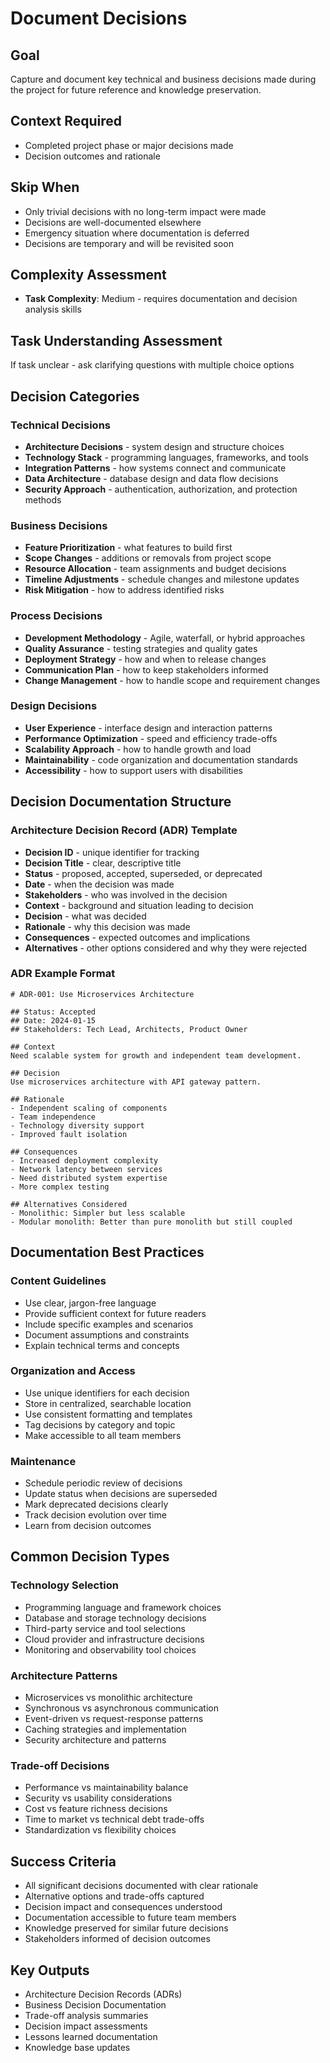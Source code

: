 # Document Decisions

## Goal
Capture and document key technical and business decisions made during the project for future reference and knowledge preservation.

## Context Required
- Completed project phase or major decisions made
- Decision outcomes and rationale

## Skip When
- Only trivial decisions with no long-term impact were made
- Decisions are well-documented elsewhere
- Emergency situation where documentation is deferred
- Decisions are temporary and will be revisited soon

## Complexity Assessment
- **Task Complexity**: Medium - requires documentation and decision analysis skills

## Task Understanding Assessment
If task unclear - ask clarifying questions with multiple choice options

## Decision Categories

### Technical Decisions
- **Architecture Decisions** - system design and structure choices
- **Technology Stack** - programming languages, frameworks, and tools
- **Integration Patterns** - how systems connect and communicate
- **Data Architecture** - database design and data flow decisions
- **Security Approach** - authentication, authorization, and protection methods

### Business Decisions
- **Feature Prioritization** - what features to build first
- **Scope Changes** - additions or removals from project scope
- **Resource Allocation** - team assignments and budget decisions
- **Timeline Adjustments** - schedule changes and milestone updates
- **Risk Mitigation** - how to address identified risks

### Process Decisions
- **Development Methodology** - Agile, waterfall, or hybrid approaches
- **Quality Assurance** - testing strategies and quality gates
- **Deployment Strategy** - how and when to release changes
- **Communication Plan** - how to keep stakeholders informed
- **Change Management** - how to handle scope and requirement changes

### Design Decisions
- **User Experience** - interface design and interaction patterns
- **Performance Optimization** - speed and efficiency trade-offs
- **Scalability Approach** - how to handle growth and load
- **Maintainability** - code organization and documentation standards
- **Accessibility** - how to support users with disabilities

## Decision Documentation Structure

### Architecture Decision Record (ADR) Template
- **Decision ID** - unique identifier for tracking
- **Decision Title** - clear, descriptive title
- **Status** - proposed, accepted, superseded, or deprecated
- **Date** - when the decision was made
- **Stakeholders** - who was involved in the decision
- **Context** - background and situation leading to decision
- **Decision** - what was decided
- **Rationale** - why this decision was made
- **Consequences** - expected outcomes and implications
- **Alternatives** - other options considered and why they were rejected

### ADR Example Format
```
# ADR-001: Use Microservices Architecture

## Status: Accepted
## Date: 2024-01-15
## Stakeholders: Tech Lead, Architects, Product Owner

## Context
Need scalable system for growth and independent team development.

## Decision
Use microservices architecture with API gateway pattern.

## Rationale
- Independent scaling of components
- Team independence
- Technology diversity support
- Improved fault isolation

## Consequences
- Increased deployment complexity
- Network latency between services
- Need distributed system expertise
- More complex testing

## Alternatives Considered
- Monolithic: Simpler but less scalable
- Modular monolith: Better than pure monolith but still coupled
```

## Documentation Best Practices

### Content Guidelines
- Use clear, jargon-free language
- Provide sufficient context for future readers
- Include specific examples and scenarios
- Document assumptions and constraints
- Explain technical terms and concepts

### Organization and Access
- Use unique identifiers for each decision
- Store in centralized, searchable location
- Use consistent formatting and templates
- Tag decisions by category and topic
- Make accessible to all team members

### Maintenance
- Schedule periodic review of decisions
- Update status when decisions are superseded
- Mark deprecated decisions clearly
- Track decision evolution over time
- Learn from decision outcomes

## Common Decision Types

### Technology Selection
- Programming language and framework choices
- Database and storage technology decisions
- Third-party service and tool selections
- Cloud provider and infrastructure decisions
- Monitoring and observability tool choices

### Architecture Patterns
- Microservices vs monolithic architecture
- Synchronous vs asynchronous communication
- Event-driven vs request-response patterns
- Caching strategies and implementation
- Security architecture and patterns

### Trade-off Decisions
- Performance vs maintainability balance
- Security vs usability considerations
- Cost vs feature richness decisions
- Time to market vs technical debt trade-offs
- Standardization vs flexibility choices

## Success Criteria
- All significant decisions documented with clear rationale
- Alternative options and trade-offs captured
- Decision impact and consequences understood
- Documentation accessible to future team members
- Knowledge preserved for similar future decisions
- Stakeholders informed of decision outcomes

## Key Outputs
- Architecture Decision Records (ADRs)
- Business Decision Documentation
- Trade-off analysis summaries
- Decision impact assessments
- Lessons learned documentation
- Knowledge base updates 